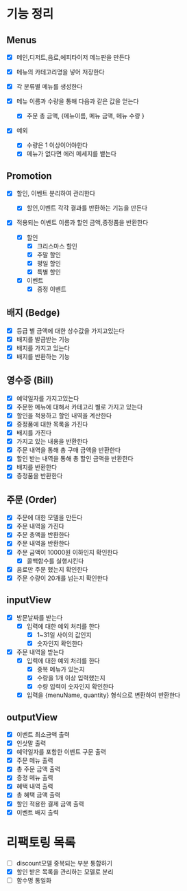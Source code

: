 # 기능 정리

## Menus

- [x] 메인,디저트,음료,에피타이저 메뉴판을 만든다
- [x] 메뉴의 카테고리명을 넣어 저장한다
- [x] 각 분류별 메뉴를 생성한다
- [x] 메뉴 이름과 수량을 통해 다음과 같은 값을 얻는다

  - [x] 주문 총 금액, {메뉴이름, 메뉴 금액, 메뉴 수량 }

- [x] 예외
  - [x] 수량은 1 이상이어야한다
  - [x] 메뉴가 없다면 에러 메세지를 뱉는다

## Promotion

- [x] 할인, 이벤트 분리하여 관리한다
  - [x] 할인,이벤트 각각 결과를 반환하는 기능을 만든다
- [x] 적용되는 이벤트 이름과 할인 금액,증정품을 반환한다

  - [x] 할인
    - [x] 크리스마스 할인
    - [x] 주말 할인
    - [x] 평일 할인
    - [x] 특별 할인
  - [x] 이벤트
    - [x] 증정 이벤트

## 배지 (Bedge)

- [x] 등급 별 금액에 대한 상수값을 가지고있는다
- [x] 배지를 발급받는 기능
- [x] 배지를 가지고 있는다
- [x] 배지를 반환하는 기능

## 영수증 (Bill)

- [x] 예약일자를 가지고있는다
- [x] 주문한 메뉴에 대해서 카테고리 별로 가지고 있는다
- [x] 할인을 적용하고 할인 내역을 계산한다
- [x] 증정품에 대한 목록을 가진다
- [x] 배지를 가진다
- [x] 가지고 있는 내용을 반환한다
- [x] 주문 내역을 통해 총 구매 금액을 반환한다
- [x] 할인 받는 내역을 통해 총 할인 금액을 반환한다
- [x] 배지를 반환한다
- [x] 증정품을 반환한다

## 주문 (Order)

- [x] 주문에 대한 모델을 만든다
- [x] 주문 내역을 가진다
- [x] 주문 총액을 반환한다
- [x] 주문 내역을 반환한다
- [x] 주문 금액이 10000원 이하인지 확인한다
  - [x] 콜백함수를 실행시킨다
- [x] 음료만 주문 했는지 확인한다
- [x] 주문 수량이 20개를 넘는지 확인한다

## inputView

- [x] 방문날짜를 받는다
  - [x] 입력에 대한 예외 처리를 한다
    - [x] 1~31일 사이의 값인지
    - [x] 숫자인지 확인한다
- [x] 주문 내역을 받는다
  - [x] 입력에 대한 예외 처리를 한다
    - [x] 중복 메뉴가 있는지
    - [x] 수량을 1개 이상 입력했는지
    - [x] 수량 입력이 숫자인지 확인한다
  - [x] 입력을 {menuName, quantity} 형식으로 변환하여 반환한다

## outputView

- [x] 이벤트 최소금액 출력
- [x] 인삿말 출력
- [x] 예약일자를 포함한 이벤트 구문 출력
- [x] 주문 메뉴 출력
- [x] 총 주문 금액 출력
- [x] 증정 메뉴 출력
- [x] 혜택 내역 출력
- [x] 총 혜택 금액 출력
- [x] 할인 적용한 결제 금액 출력
- [x] 이벤트 배지 출력

# 리팩토링 목록

- [ ] discount모델 중복되는 부분 통합하기
- [x] 할인 받은 목록을 관리하는 모델로 분리
- [ ] 함수명 통일화
